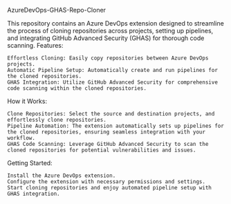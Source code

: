 AzureDevOps-GHAS-Repo-Cloner

This repository contains an Azure DevOps extension designed to streamline the process of cloning repositories across projects, setting up pipelines, and integrating GitHub Advanced Security (GHAS) for thorough code scanning.
Features:

    Effortless Cloning: Easily copy repositories between Azure DevOps projects.
    Automatic Pipeline Setup: Automatically create and run pipelines for the cloned repositories.
    GHAS Integration: Utilize GitHub Advanced Security for comprehensive code scanning within the cloned repositories.

How it Works:

    Clone Repositories: Select the source and destination projects, and effortlessly clone repositories.
    Pipeline Automation: The extension automatically sets up pipelines for the cloned repositories, ensuring seamless integration with your workflow.
    GHAS Code Scanning: Leverage GitHub Advanced Security to scan the cloned repositories for potential vulnerabilities and issues.

Getting Started:

    Install the Azure DevOps extension.
    Configure the extension with necessary permissions and settings.
    Start cloning repositories and enjoy automated pipeline setup with GHAS integration.

